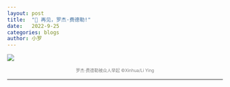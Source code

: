 ```yaml
---
layout: post
title:  "📔 再见，罗杰·费德勒!"
date:   2022-9-25
categories: blogs
author: 小罗
---
```


![](https://english.news.cn/20220924/cd427fa321be4db189fa763d7785fd25/20220924cd427fa321be4db189fa763d7785fd25_78ba592a-e985-4fc0-ab0b-d7ecf77b32bf.jpg)
<font color=grey size="1"><center>罗杰·费德勒被众人举起 ©Xinhua/Li Ying</center></font>

---
